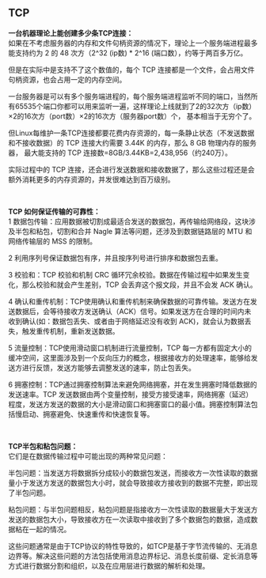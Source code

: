 ## TCP

**一台机器理论上能创建多少条TCP连接：**    <br/>
如果在不考虑服务器的内存和文件句柄资源的情况下，理论上一个服务端进程最多能支持约为 2 的 48 次方（2^32 (ip数) * 2^16 (端口数），约等于两百多万亿。    <br/>

但是在实际中是支持不了这个数值的，每个 TCP 连接都是一个文件，会占用文件句柄资源，也会占用一定的内存空间。    <br/>

一台服务器是可以有多个服务端进程的，每个服务端进程监听不同的端口，当然所有65535个端口你都可以用来监听一遍，这样理论上线就到了2的32次方（ip数）×2的16次方（port数）×2的16次方（服务器port数）个，
基本相当于无穷个了。    <br/>

但Linux每维护一条TCP连接都要花费内存资源的，每一条静止状态（不发送数据和不接收数据）的 TCP 连接大约需要 3.44K 的内存，那么 8 GB 物理内存的服务器，
最大能支持的 TCP 连接数=8GB/3.44KB=2,438,956（约240万）。    <br/>

实际过程中的 TCP 连接，还会进行发送数据和接收数据了，那么这些过程还是会额外消耗更多的内存资源的，并发很难达到百万级别。    <br/>

<br/>

**TCP 如何保证传输的可靠性：**    <br/>
1 数据包传输：应用数据被切割成最适合发送的数据包，再传输给网络段，这块涉及半包和粘包，切割和合并 Nagle 算法等问题，还涉及到数据链路层的 MTU 和网络传输层的 MSS 的限制。    <br/>

2 利用序列号保证数据包有序，并且按序列号进行排序和数据包去重。    <br/>

3 校验和：TCP 校验和机制 CRC 循环冗余校验。数据在传输过程中如果发生变化，那么校验和就会产生差别，TCP 会丢弃这个报文段，并且不会发 ACK 确认。    <br/>

4 确认和重传机制：TCP使用确认和重传机制来确保数据的可靠传输。发送方在发送数据后，会等待接收方发送确认（ACK）信号。如果发送方在合理的时间内未收到确认(如：数据包丢失、或者由于网络延迟没有收到 ACK)，就会认为数据丢失，触发重传机制，重新发送数据。    <br/>

5 流量控制：TCP使用滑动窗口机制进行流量控制，TCP 每一方都有固定大小的缓冲空间，这里面涉及到一个反向压力的概念，根据接收方的处理速率，能够给发送方进行反馈，发送方能够去调整发送的速率，防止包丢失。    <br/>

6 拥塞控制：TCP通过拥塞控制算法来避免网络拥塞，并在发生拥塞时降低数据的发送速率。TCP 发送数据由两个变量控制，接受方接受速率，网络拥塞（延迟）程度，发送方发送的数据的大小是滑动窗口和拥塞窗口的最小值。拥塞控制算法包括慢启动、拥塞避免、快速重传和快速恢复等。   <br/>

<br/>

**TCP半包和粘包问题：**    <br/>
它们是在数据传输过程中可能出现的两种常见问题：  <br/>

半包问题：当发送方将数据拆分成较小的数据包发送，而接收方一次性读取的数据量小于发送方发送的数据包大小时，就会导致接收方接收到的数据不完整，即出现了半包问题。  <br/>

粘包问题：与半包问题相反，粘包问题是指接收方一次性读取的数据量大于发送方发送的数据包大小，导致接收方在一次读取中接收到了多个数据包的数据，造成数据粘在一起的情况。  <br/>

这些问题通常是由于TCP协议的特性导致的，如TCP是基于字节流传输的、无消息边界等。解决这些问题的方法包括使用消息边界标记、消息长度前缀、定长消息等方式进行数据分割和组织，以及在应用层进行数据的解析和处理。   <br/>

